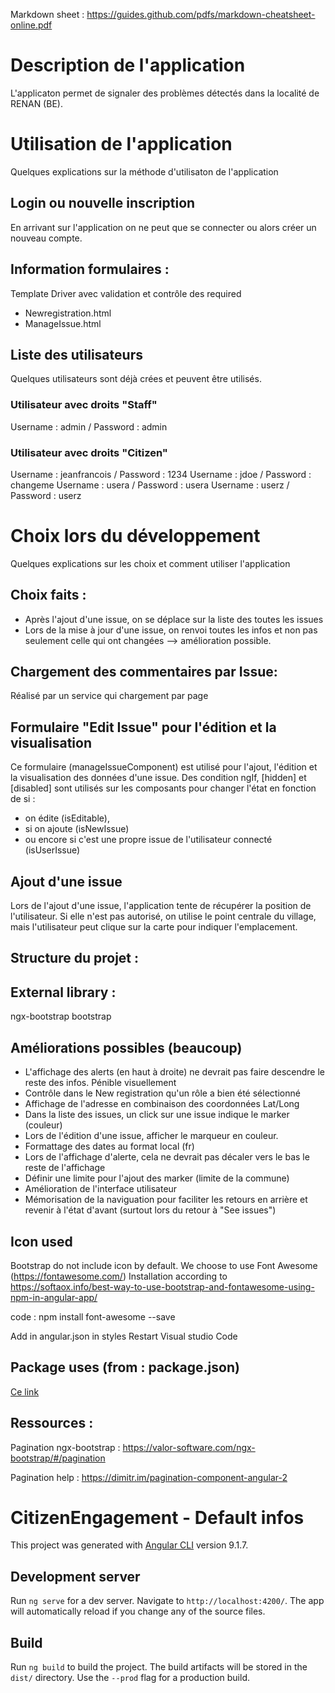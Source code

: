 Markdown sheet :
https://guides.github.com/pdfs/markdown-cheatsheet-online.pdf
# Description de l'application
L'applicaton permet de signaler des problèmes détectés dans la localité de RENAN (BE).


# Utilisation de l'application
Quelques explications sur la méthode d'utilisaton de l'application

## Login ou nouvelle inscription
En arrivant sur l'application on ne peut que se connecter ou alors créer un nouveau compte.

## Information formulaires :
Template Driver avec validation et contrôle des required
- Newregistration.html
- ManageIssue.html

## Liste des utilisateurs
Quelques utilisateurs sont déjà crées et peuvent être utilisés.

### Utilisateur avec droits "Staff"

Username : admin / Password : admin
### Utilisateur avec droits "Citizen"
Username : jeanfrancois / Password : 1234 
Username : jdoe / Password : changeme
Username : usera / Password : usera 
Username : userz / Password : userz

# Choix lors du développement
Quelques explications sur les choix et comment utiliser l'application

## Choix faits :
* Après l'ajout d'une issue, on se déplace sur la liste des toutes les issues
* Lors de la mise à jour d'une issue, on renvoi toutes les infos et non pas seulement celle qui ont changées
	--> amélioration possible.

## Chargement des commentaires par Issue:
Réalisé par un service qui chargement par page

## Formulaire "Edit Issue" pour l'édition et la visualisation
Ce formulaire (manageIssueComponent) est utilisé pour l'ajout, l'édition et la visualisation des données d'une issue.
Des condition ngIf, [hidden] et [disabled] sont utilisés sur les composants pour changer l'état en fonction de si :
* on édite (isEditable), 
* si on ajoute (isNewIssue) 
* ou encore si c'est une propre issue de l'utilisateur connecté (isUserIssue)

## Ajout d'une issue
Lors de l'ajout d'une issue, l'application tente de récupérer la position de l'utilisateur.
Si elle n'est pas autorisé, on utilise le point centrale du village, mais l'utilisateur peut clique sur la carte pour indiquer l'emplacement.

## Structure du projet :

## External library :
ngx-bootstrap
bootstrap


## Améliorations possibles (beaucoup)
* L'affichage des alerts (en haut à droite) ne devrait pas faire descendre le reste des infos. Pénible visuellement
* Contrôle dans le New registration qu'un rôle a bien été sélectionné
* Affichage de l'adresse en combinaison des coordonnées Lat/Long
* Dans la liste des issues, un click sur une issue indique le marker (couleur)
* Lors de l'édition d'une issue, afficher le marqueur en couleur.
* Formattage des dates au format local (fr)
* Lors de l'affichage d'alerte, cela ne devrait pas décaler vers le bas le reste de l'affichage
* Définir une limite pour l'ajout des marker (limite de la commune)
* Amélioration de l'interface utilisateur
* Mémorisation de la naviguation pour faciliter les retours en arrière et revenir à l'état d'avant (surtout lors du retour à "See issues")


## Icon used
Bootstrap do not include icon by default.
We choose to use Font Awesome (https://fontawesome.com/)
Installation according to https://softaox.info/best-way-to-use-bootstrap-and-fontawesome-using-npm-in-angular-app/

code : npm install font-awesome --save

Add in angular.json in styles
Restart Visual studio Code

## Package uses (from : package.json)

[Ce link](http://www.sontex.ch)

## Ressources :
Pagination ngx-bootstrap : https://valor-software.com/ngx-bootstrap/#/pagination

Pagination help : https://dimitr.im/pagination-component-angular-2


# CitizenEngagement - Default infos

This project was generated with [Angular CLI](https://github.com/angular/angular-cli) version 9.1.7.

## Development server

Run `ng serve` for a dev server. Navigate to `http://localhost:4200/`. The app will automatically reload if you change any of the source files.

## Build

Run `ng build` to build the project. The build artifacts will be stored in the `dist/` directory. Use the `--prod` flag for a production build.

